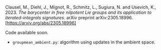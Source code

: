 Clausel, M., Diehl, J., Mignot, R., Schmitz, L., Sugiura, N. and Usevich, K., 2023.
*The barycenter in free nilpotent Lie groups and its application to iterated-integrals signatures*. arXiv preprint arXiv:2305.18996.
[https://arxiv.org/abs/2305.18996]

Code available soon.

-   `groupmean_ambient.py`: algorithm using updates in the ambient space.
